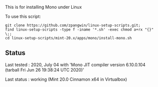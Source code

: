 This is for installing Mono under Linux

To use this script:

```
git clone https://github.com/zpangwin/linux-setup-scripts.git;
find linux-setup-scripts -type f -iname '*.sh' -exec chmod a+rx "{}" \;;
cd linux-setup-scripts/mint-20.x/apps/mono/install-mono.sh

```

## Status

Last tested : 2020, July 04 with 'Mono JIT compiler version 6.10.0.104 (tarball Fri Jun 26 19:38:24 UTC 2020)'

Last status : working (Mint 20.0 Cinnamon x64 in Virtualbox)

